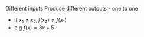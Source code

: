Different inputs Produce different outputs - one to one
- if $x_1 \neq x_2, f(x_2) \neq f(x_1)$ 
- e.g $f(x) = 3x +5$
